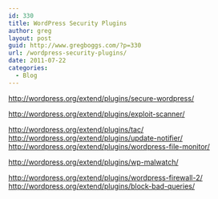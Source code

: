 ```yaml
---
id: 330
title: WordPress Security Plugins
author: greg
layout: post
guid: http://www.gregboggs.com/?p=330
url: /wordpress-security-plugins/
date: 2011-07-22
categories:
  - Blog
---
```

<http://wordpress.org/extend/plugins/secure-wordpress/></p> 

http://wordpress.org/extend/plugins/exploit-scanner/

</a>[http://wordpress.org/extend/plugins/tac/  
][1]<http://wordpress.org/extend/plugins/update-notifier/>[  
][1]http://wordpress.org/extend/plugins/wordpress-file-monitor/</p> 

http://wordpress.org/extend/plugins/wp-malwatch/

</a>[http://wordpress.org/extend/plugins/wordpress-firewall-2/  
][2]<http://wordpress.org/extend/plugins/block-bad-queries/>

 [1]: http://wordpress.org/extend/plugins/tac/
 [2]: http://wordpress.org/extend/plugins/wordpress-firewall-2/